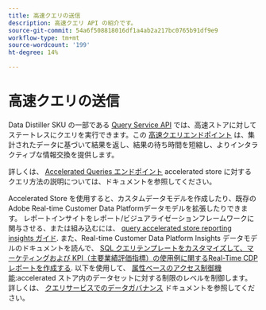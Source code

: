 ```yaml
---
title: 高速クエリの送信
description: 高速クエリ API の紹介です。
source-git-commit: 54a6f508818016df1a4ab2a217bc0765b91df9e9
workflow-type: tm+mt
source-wordcount: '199'
ht-degree: 14%

---
```


# 高速クエリの送信

Data Distiller SKU の一部である [Query Service API](https://developer.adobe.com/experience-platform-apis/references/query-service/) では、高速ストアに対してステートレスにクエリを実行できます。この [高速クエリエンドポイント](https://developer.adobe.com/experience-platform-apis/references/query-service/#tag/Accelerated-Queries) は、集計されたデータに基づいて結果を返し、結果の待ち時間を短縮し、よりインタラクティブな情報交換を提供します。

詳しくは、 [Accelerated Queries エンドポイント](../../api/accelerated-queries.md) accelerated store に対するクエリ方法の説明については、ドキュメントを参照してください。

Accelerated Store を使用すると、カスタムデータモデルを作成したり、既存のAdobe Real-time Customer Data Platformデータモデルを拡張したりできます。 レポートインサイトをレポート/ビジュアライゼーションフレームワークに関与させる、または組み込むには、 [query accelerated store reporting insights ガイド](./reporting-insights-data-model.md). また、Real-time Customer Data Platform Insights データモデルのドキュメントを読んで、 [SQL クエリテンプレートをカスタマイズして、マーケティングおよび KPI（主要業績評価指標）の使用例に関するReal-Time CDPレポートを作成する](../../../dashboards/cdp-insights-data-model.md). 以下を使用して、 [属性ベースのアクセス制御機能](../../../access-control/abac/overview.md):accelerated ストア内のデータセットに対する制限のレベルを制御します。 詳しくは、 [クエリサービスでのデータガバナンス](../../data-governance/overview.md#create-field-based-access-restrictions-on-accelerated-datasets)
ドキュメントを参照してください。
